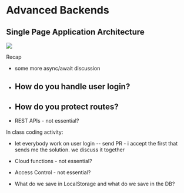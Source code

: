 # Advanced Backends


## Single Page Application Architecture

![](images/spa-architecture.png)


Recap
- some more async/await discussion





- How do you handle user login? 
	- 


- How do you protect routes?
	- 

- REST APIs - not essential? 



In class coding activity: 
 - let everybody work on user login -- send PR - i accept the first that sends me the solution. we discuss it together









- Cloud functions - not essential?

- Access Control - not essential? 

- What do we save in LocalStorage and what do we save in the DB? 




